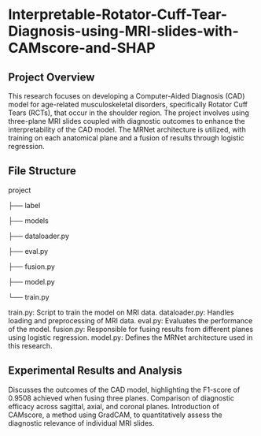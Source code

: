 # Interpretable-Rotator-Cuff-Tear-Diagnosis-using-MRI-slides-with-CAMscore-and-SHAP

## Project Overview
This research focuses on developing a Computer-Aided Diagnosis (CAD) model for age-related musculoskeletal disorders, specifically Rotator Cuff Tears (RCTs), that occur in the shoulder region. The project involves using three-plane MRI slides coupled with diagnostic outcomes to enhance the interpretability of the CAD model. The MRNet architecture is utilized, with training on each anatomical plane and a fusion of results through logistic regression.

## File Structure
project

├── label

├── models

├── dataloader.py

├── eval.py

├── fusion.py

├── model.py

└── train.py

train.py: Script to train the model on MRI data.
dataloader.py: Handles loading and preprocessing of MRI data.
eval.py: Evaluates the performance of the model.
fusion.py: Responsible for fusing results from different planes using logistic regression.
model.py: Defines the MRNet architecture used in this research.

## Experimental Results and Analysis
Discusses the outcomes of the CAD model, highlighting the F1-score of 0.9508 achieved when fusing three planes.
Comparison of diagnostic efficacy across sagittal, axial, and coronal planes.
Introduction of CAMscore, a method using GradCAM, to quantitatively assess the diagnostic relevance of individual MRI slides.
